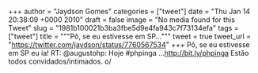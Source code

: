 
+++
author = "Jaydson Gomes"
categories = ["tweet"]
date = "Thu Jan 14 20:38:09 +0000 2010"
draft = false
image = "No media found for this Tweet"
slug = "1981b100021b3ba3fbe5d9e4fa943c7f73134efa"
tags = ["tweet"]
title = """Pô, se eu estivesse em SP..."""
tweet = true
tweet_url = "https://twitter.com/jaydson/status/7760567534"
+++
Pô, se eu estivesse em SP eu ia! RT: @augustohp: Hoje #phpinga ...http://bit.ly/phpinga Estão todos convidados/intimados. o/
